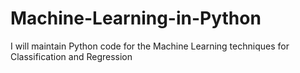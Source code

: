 # Machine-Learning-in-Python
I will maintain Python code for the Machine Learning techniques for Classification and Regression
